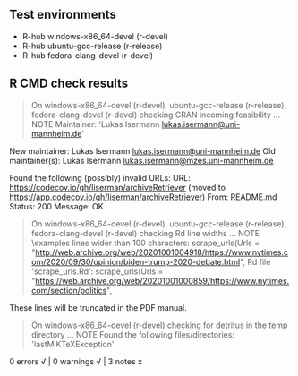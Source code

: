## Test environments
- R-hub windows-x86_64-devel (r-devel)
- R-hub ubuntu-gcc-release (r-release)
- R-hub fedora-clang-devel (r-devel)

## R CMD check results
> On windows-x86_64-devel (r-devel), ubuntu-gcc-release (r-release), fedora-clang-devel (r-devel)
  checking CRAN incoming feasibility ... NOTE
  Maintainer: 'Lukas Isermann <lukas.isermann@uni-mannheim.de>'
  
  New maintainer:
    Lukas Isermann <lukas.isermann@uni-mannheim.de>
  Old maintainer(s):
    Lukas Isermann <lukas.isermann@mzes.uni-mannheim.de>
  
  Found the following (possibly) invalid URLs:
    URL: https://codecov.io/gh/liserman/archiveRetriever (moved to https://app.codecov.io/gh/liserman/archiveRetriever)
      From: README.md
      Status: 200
      Message: OK

> On windows-x86_64-devel (r-devel), ubuntu-gcc-release (r-release), fedora-clang-devel (r-devel)
  checking Rd line widths ... NOTE
    \examples lines wider than 100 characters:
       scrape_urls(Urls = "http://web.archive.org/web/20201001004918/https://www.nytimes.com/2020/09/30/opinion/biden-trump-2020-debate.html",
  Rd file 'scrape_urls.Rd':
       scrape_urls(Urls = "https://web.archive.org/web/20201001000859/https://www.nytimes.com/section/politics",
  
  These lines will be truncated in the PDF manual.

> On windows-x86_64-devel (r-devel)
  checking for detritus in the temp directory ... NOTE
  Found the following files/directories:
    'lastMiKTeXException'

0 errors √ | 0 warnings √ | 3 notes x
